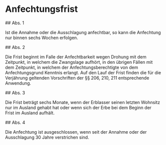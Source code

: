 # Anfechtungsfrist



\#\# Abs. 1

 Ist die Annahme oder die Ausschlagung anfechtbar, so kann die Anfechtung nur binnen sechs Wochen erfolgen.

\#\# Abs. 2

 Die Frist beginnt im Falle der Anfechtbarkeit wegen Drohung mit dem Zeitpunkt, in welchem die Zwangslage aufhört, in den übrigen Fällen mit dem Zeitpunkt, in welchem der Anfechtungsberechtigte von dem Anfechtungsgrund Kenntnis erlangt. Auf den Lauf der Frist finden die für die Verjährung geltenden Vorschriften der §§ 206, 210, 211 entsprechende Anwendung.

\#\# Abs. 3

 Die Frist beträgt sechs Monate, wenn der Erblasser seinen letzten Wohnsitz nur im Ausland gehabt hat oder wenn sich der Erbe bei dem Beginn der Frist im Ausland aufhält.

\#\# Abs. 4

 Die Anfechtung ist ausgeschlossen, wenn seit der Annahme oder der Ausschlagung 30 Jahre verstrichen sind. 

